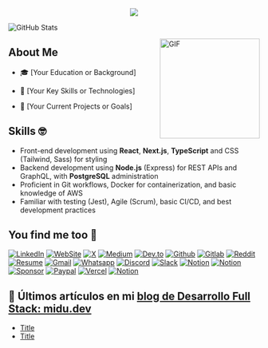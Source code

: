 <div align="center">

<img src="https://capsule-render.vercel.app/api?type=waving&color=gradient&customColorList=10&height=300&section=footer&text=👋%20Hi%20there,%20I'm%20Julio%20Cesar%20Garcia&fontSize=45&fontAlignY=70&desc=Web%20Software%20Developer%20%3E&descAlignY=45&descSize=30"/>

</div>

![GitHub Stats](https://github-readme-stats.vercel.app/api?username=juliogarciape&show=prs_merged_percentage&hide=prs,issues,contribs&show_icons=true&theme=radical&locale=en&border_radius=0)

<img align="right" height="auto" width="200px" alt="GIF" src="https://media.giphy.com/media/vWst8QUOKAot6MHEZe/giphy.gif" />

## About Me

- 🎓 [Your Education or Background]

- 🌟 [Your Key Skills or Technologies]

- 🚀 [Your Current Projects or Goals]

## Skills :nerd_face:

- Front-end development using **React**, **Next.js**, **TypeScript** and CSS (Tailwind, Sass) for styling
- Backend development using **Node.js** (Express) for REST APIs and GraphQL, with **PostgreSQL** administration
- Proficient in Git workflows, Docker for containerization, and basic knowledge of AWS
- Familiar with testing (Jest), Agile (Scrum), basic CI/CD, and best development practices




## You find me too :busts_in_silhouette: 

[![LinkedIn](https://img.shields.io/badge/LinkedIn-Julio_Cesar_Garcia-0077B5?style=for-the-badge&logo=linkedin&logoColor=white&labelColor=101010)](https://www.linkedin.com/in/juliogarciape)
[![WebSite](https://img.shields.io/badge/WebSite-juliogarciape.live-39E09B?style=for-the-badge&logo=firefox&logoColor=white&labelColor=101010)](https://juliogarciape.live)
[![X](https://img.shields.io/badge/Twitter-juliogarciape-1DA1F2?style=for-the-badge&logo=x&logoColor=white&labelColor=101010)](https://x.com/juliogarciape_)
[![Medium](https://img.shields.io/badge/Medium-juliogarciape-FF4500?style=for-the-badge&logo=medium&logoColor=white&labelColor=101010)]()
[![Dev.to](https://img.shields.io/badge/Dev.to-juliogarciape-1DA1F2?style=for-the-badge&logo=dev.to&logoColor=white&labelColor=101010)]()
[![Github](https://img.shields.io/badge/Github-Secondary-FF4500?style=for-the-badge&logo=github&logoColor=white&labelColor=101010)]()
[![Gitlab](https://img.shields.io/badge/Gitlab-juliogarciape-fca326?style=for-the-badge&logo=gitlab&logoColor=white&labelColor=101010)]()
[![Reddit](https://img.shields.io/badge/Reddit-juliogarciape-FF4500?style=for-the-badge&logo=reddit&logoColor=white&labelColor=101010)]()
[![Resume](https://img.shields.io/badge/Resume-Julio_Garcia-39E09B?style=for-the-badge&logo=Linktree&logoColor=white&labelColor=101010)]()
[![Gmail](https://img.shields.io/badge/Gmail-Personal-D14836?style=for-the-badge&logo=Gmail&logoColor=white&labelColor=101010)]()
[![Whatsapp](https://img.shields.io/badge/Whatsapp-Personal-25D366?style=for-the-badge&logo=Whatsapp&logoColor=white&labelColor=101010)]()
[![Discord](https://img.shields.io/badge/Discord-@juliogarciape-5865F2?style=for-the-badge&logo=Discord&logoColor=white&labelColor=101010)]()
[![Slack](https://img.shields.io/badge/Slack-juliogarciape-5865F2?style=for-the-badge&logo=Slack&logoColor=white&labelColor=101010)]()
[![Notion](https://img.shields.io/badge/Notion-juliogarciape-ffdd00?style=for-the-badge&logo=Buy_me_a_coffe&logoColor=white&labelColor=101010)]()
[![Notion](https://img.shields.io/badge/Notion-juliogarciape-5865F2?style=for-the-badge&logo=Notion&logoColor=white&labelColor=101010)]()
[![Sponsor](https://img.shields.io/badge/Sponsors-juliogarciape-5865F2?style=for-the-badge&logo=GitHub-Sponsors&logoColor=white&labelColor=101010)]()
[![Paypal](https://img.shields.io/badge/Paypal-juliogarciape-5865F2?style=for-the-badge&logo=Paypal&logoColor=white&labelColor=101010)]()
[![Vercel](https://img.shields.io/badge/Vercel-juliogarciape-5865F2?style=for-the-badge&logo=vercel&logoColor=white&labelColor=101010)]()
[![Notion](https://img.shields.io/badge/Npm-juliogarciape-CB3837?style=for-the-badge&logo=Npm&logoColor=white&labelColor=101010)]()

## 📝 Últimos artículos en mi [blog de Desarrollo Full Stack: midu.dev](https://midu.dev)

- [Title](https://)
- [Title](https://)
